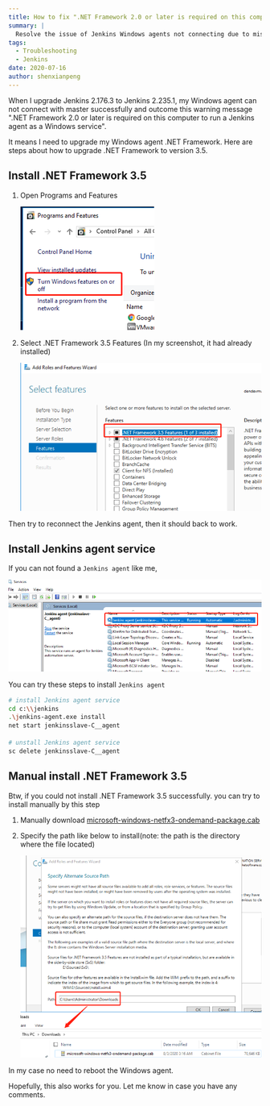 ```yaml
---
title: How to fix ".NET Framework 2.0 or later is required on this computer to run a Jenkins agent as a Windows service"
summary: |
  Resolve the issue of Jenkins Windows agents not connecting due to missing .NET Framework, including steps to install .NET Framework 3.5 and set up the Jenkins agent service.
tags:
  - Troubleshooting
  - Jenkins
date: 2020-07-16
author: shenxianpeng
---
```


When I upgrade Jenkins 2.176.3 to Jenkins 2.235.1, my Windows agent can not connect with master successfully and outcome this warning message ".NET Framework 2.0 or later is required on this computer to run a Jenkins agent as a Windows service".



It means I need to upgrade my Windows agent .NET Framework. Here are steps about how to upgrade .NET Framework to version 3.5.

## Install .NET Framework 3.5

1. Open Programs and Features

   ![Programs and Features](1.png)

2. Select .NET Framework 3.5 Features (In my screenshot, it had already installed)

    ![Features](2.png)

Then try to reconnect the Jenkins agent, then it should back to work.

## Install Jenkins agent service

If you can not found a `Jenkins agent` like me,

![Jenkins agent service](4.png)

You can try these steps to install `Jenkins agent`

```bash
# install Jenkins agent service
cd c:\\jenkins
.\jenkins-agent.exe install
net start jenkinsslave-C__agent

# unstall Jenkins agent service
sc delete jenkinsslave-C__agent
```

## Manual install .NET Framework 3.5

Btw, if you could not install .NET Framework 3.5 successfully. you can try to install manually by this step

1. Manually download [microsoft-windows-netfx3-ondemand-package.cab](https://androidfilehost.com/?fid=1322778262904003837)

2. Specify the path like below to install(note: the path is the directory where the file located)

    ![microsoft-windows-netfx3-ondemand-package.cab file path](3.png)

In my case no need to reboot the Windows agent.

Hopefully, this also works for you. Let me know in case you have any comments.
